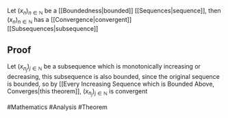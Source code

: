 Let $(x_{n})_{n\in\mathbb{N}}$ be a [[Boundedness|bounded]] [[Sequences|sequence]], then $(x_{n})_{n\in\mathbb{N}}$ has a [[Convergence|convergent]] [[Subsequences|subsequence]]
## Proof
Let $(x_{n_{j}})_{j\in\mathbb{N}}$ be a subsequence which is monotonically increasing or decreasing, this subsequence is also bounded, since the original sequence is bounded, so by [[Every Increasing Sequence which is Bounded Above, Converges|this theorem]], $(x_{n_{j}})_{j\in\mathbb{N}}$ is convergent

#Mathematics #Analysis #Theorem